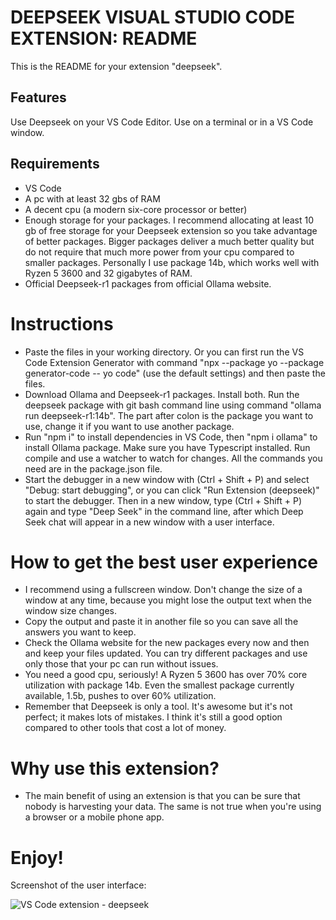 # DEEPSEEK VISUAL STUDIO CODE EXTENSION: README

This is the README for your extension "deepseek". 

## Features

Use Deepseek on your VS Code Editor. Use on a terminal or in a VS Code window.

## Requirements

* VS Code
* A pc with at least 32 gbs of RAM
* A decent cpu (a modern six-core processor or better)
* Enough storage for your packages. I recommend allocating at least 10 gb of free storage for your Deepseek extension so you take advantage of better packages. Bigger packages deliver a much better quality but do not require that much more power from your cpu compared to smaller packages. Personally I use package 14b, which works well with Ryzen 5 3600 and 32 gigabytes of RAM.
* Official Deepseek-r1 packages from official Ollama website.

# Instructions


* Paste the files in your working directory. Or you can first run the VS Code Extension Generator with command "npx --package yo --package generator-code -- yo code" (use the default settings) and then paste the files.
* Download Ollama and Deepseek-r1 packages. Install both. Run the deepseek package with git bash command line using command "ollama run deepseek-r1:14b". The part after colon is the package you want to use, change it if you want to use another package.
* Run "npm i" to install dependencies in VS Code, then "npm i ollama" to install Ollama package. Make sure you have Typescript installed. Run compile and use a watcher to watch for changes. All the commands you need are in the package.json file.
* Start the debugger in a new window with (Ctrl + Shift + P) and select "Debug: start debugging", or you can click "Run Extension (deepseek)" to start the debugger. Then in a new window, type (Ctrl + Shift + P) again and type "Deep Seek" in the command line, after which Deep Seek chat will appear in a new window with a user interface.

# How to get the best user experience

* I recommend using a fullscreen window. Don't change the size of a window at any time, because you might lose the output text when the window size changes.
* Copy the output and paste it in another file so you can save all the answers you want to keep.
* Check the Ollama website for the new packages every now and then and keep your files updated. You can try different packages and use only those that your pc can run without issues.
* You need a good cpu, seriously! A Ryzen 5 3600 has over 70% core utilization with package 14b. Even the smallest package currently available, 1.5b, pushes to over 60% utilization.
* Remember that Deepseek is only a  tool. It's awesome but it's not perfect; it makes lots of mistakes. I think it's still a good option compared to other tools that cost a lot of money.

# Why use this extension?

* The main benefit of using an extension is that you can be sure that nobody is harvesting your data. The same is not true when you're using a browser or a mobile phone app.
  
# Enjoy!

Screenshot of the user interface:

![VS Code extension - deepseek](https://github.com/user-attachments/assets/733fb973-d300-4229-af54-bceee8269d1d)


